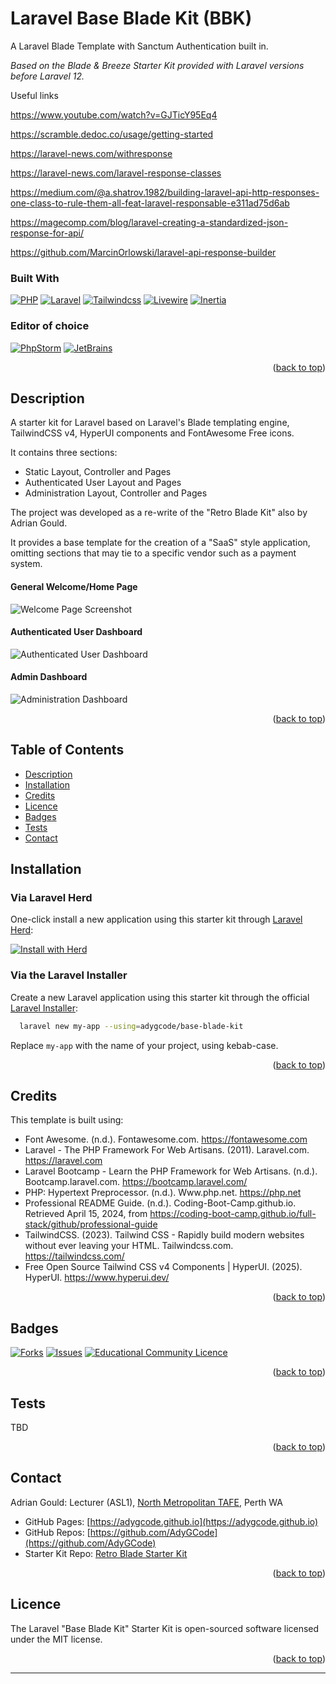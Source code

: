 # Laravel Base Blade Kit (BBK)
<a name="top" id="top" ></a>


A Laravel Blade Template with Sanctum Authentication built in.

*Based on the Blade & Breeze Starter Kit provided with Laravel versions before Laravel 12.*


Useful links

https://www.youtube.com/watch?v=GJTicY95Eq4

https://scramble.dedoc.co/usage/getting-started

https://laravel-news.com/withresponse

https://laravel-news.com/laravel-response-classes

https://medium.com/@a.shatrov.1982/building-laravel-api-http-responses-one-class-to-rule-them-all-feat-laravel-responsable-e311ad75d6ab

https://magecomp.com/blog/laravel-creating-a-standardized-json-response-for-api/

https://github.com/MarcinOrlowski/laravel-api-response-builder





### Built With

[![PHP][Php.com]][Php-url]
[![Laravel][Laravel.com]][Laravel-url]
[![Tailwindcss][Tailwindcss.com]][Tailwindcss-url]
[![Livewire][Livewire.com]][Livewire-url]
[![Inertia][Inertia.com]][Inertia-url]

### Editor of choice

[![PhpStorm][PhpStorm.com]][PhpStorm-url] 
[![JetBrains][JetBrains.com]][JetBrains-url]


<p align="right">(<a href="#top">back to top</a>)</p>



## Description

A starter kit for Laravel based on Laravel's Blade templating engine, TailwindCSS v4, HyperUI components and FontAwesome Free icons.

It contains three sections:

- Static Layout, Controller and Pages
- Authenticated User Layout and Pages
- Administration Layout, Controller and Pages

The project was developed as a re-write of the "Retro Blade Kit" also by Adrian Gould.

It provides a base template for the creation of a "SaaS" style application, omitting sections that may tie to a specific vendor such as a payment system. 

#### General Welcome/Home Page

![Welcome Page Screenshot](_docs/images/screenshot.png)

#### Authenticated User Dashboard

![Authenticated User Dashboard](_docs/images/screenshot-d.png)

#### Admin Dashboard

![Administration Dashboard](_docs/images/screenshot-a.png)


<p align="right">(<a href="#top">back to top</a>)</p>



## Table of Contents

- [Description](#description)
- [Installation](#installation)
- [Credits](#credits)
- [Licence](#licence)
- [Badges](#badges)
- [Tests](#tests)
- [Contact](#contact)

## Installation


### Via Laravel Herd

One-click install a new application using this starter kit through [Laravel Herd](https://herd.laravel.com):

<a href="https://herd.laravel.com/new?starter-kit=adygcode/base-blade-kit"><img src="https://img.shields.io/badge/Install%20with%20Herd-fff?logo=laravel&logoColor=f53003" alt="Install with Herd"></a>

### Via the Laravel Installer

Create a new Laravel application using this starter kit through the official [Laravel Installer](https://laravel.com/docs/12.x/installation#installing-php):

```bash
  laravel new my-app --using=adygcode/base-blade-kit
```

Replace `my-app` with the name of your project, using kebab-case.


<p align="right">(<a href="#top">back to top</a>)</p>




## Credits

This template is built using:

- Font Awesome. (n.d.). Fontawesome.com. https://fontawesome.com
- Laravel - The PHP Framework For Web Artisans. (2011). Laravel.com. https://laravel.com
- Laravel Bootcamp - Learn the PHP Framework for Web Artisans. (n.d.). Bootcamp.laravel.com. https://bootcamp.laravel.com/
- PHP: Hypertext Preprocessor. (n.d.). Www.php.net. https://php.net
- Professional README Guide. (n.d.). Coding-Boot-Camp.github.io. Retrieved April 15, 2024, from https://coding-boot-camp.github.io/full-stack/github/professional-guide
- TailwindCSS. (2023). Tailwind CSS - Rapidly build modern websites without ever leaving your HTML. Tailwindcss.com. https://tailwindcss.com/
- Free Open Source Tailwind CSS v4 Components | HyperUI. (2025). HyperUI. https://www.hyperui.dev/


<p align="right">(<a href="#top">back to top</a>)</p>



## Badges

[![Forks][forks-shield]][forks-url]
[![Issues][issues-shield]][issues-url]
[![Educational Community Licence][licence-shield]][licence-url]


<p align="right">(<a href="#top">back to top</a>)</p>


## Tests

TBD


<p align="right">(<a href="#top">back to top</a>)</p>


## Contact

Adrian Gould: Lecturer (ASL1), [North Metropolitan TAFE](https://northmetrotafe.wa.edu.au), Perth WA
- GitHub Pages: [https://adygcode.github.io](https://adygcode.github.io)
- GitHub Repos: [https://github.com/AdyGCode](https://github.com/AdyGCode)
- Starter Kit Repo: [Retro Blade Starter Kit](https://github.com/AdyGCode/retro-blade-kit)

<p align="right">(<a href="#top">back to top</a>)</p>



## Licence

The Laravel "Base Blade Kit" Starter Kit is open-sourced software licensed under the MIT license.


<p align="right">(<a href="#top">back to top</a>)</p>



---


[forks-shield]: http://img.shields.io/github/forks/adygcode/base-blade-kit.svg?style=for-the-badge

[forks-url]: https://github.com/AdyGCode/base-blade-kit/network/members

[issues-shield]: http://img.shields.io/github/issues/adygcode/base-blade-kit.svg?style=for-the-badge

[issues-url]: https://github.com/adygcode/base-blade-kit/issues

[licence-shield]: https://img.shields.io/github/license/adygcode/base-blade-kit.svg?style=for-the-badge

[licence-url]: https://github.com/adygcode/base-blade-kit/blob/main/License.md

[product-screenshot]: _docs/images/screenshot.png

[Laravel.com]: https://img.shields.io/badge/Laravel-FF2D20?style=for-the-badge&logo=laravel&logoColor=white

[Laravel-url]: https://laravel.com

[Tailwindcss.com]: https://img.shields.io/badge/Tailwindcss-06B6D4?style=for-the-badge&logo=tailwindcss&logoColor=white

[Tailwindcss-url]: https://tailwindcss.com

[Livewire.com]: https://img.shields.io/badge/Livewire-4E56A6?style=for-the-badge&logo=livewire&logoColor=white

[Livewire-url]: https://livewire.laravel.com

[Inertia.com]: https://img.shields.io/badge/Inertia-9553E9?style=for-the-badge&logo=inertia&logoColor=white

[Inertia-url]: https://inertiajs.com

[Php.com]: https://img.shields.io/badge/Php-777BB4?style=for-the-badge&logo=php&logoColor=white

[Php-url]: https://inertiajs.com

[JetBrains.com]: https://img.shields.io/badge/JetBrains-000000?style=for-the-badge&logo=jetbrains&logoColor=white

[JetBrains-url]: https://jetbrains.com

[PhpStorm.com]: https://img.shields.io/badge/phpstorm-000000?style=for-the-badge&logo=phpstorm&logoColor=white

[PhpStorm-url]: https://www.jetbrains.com/phpstorm/
